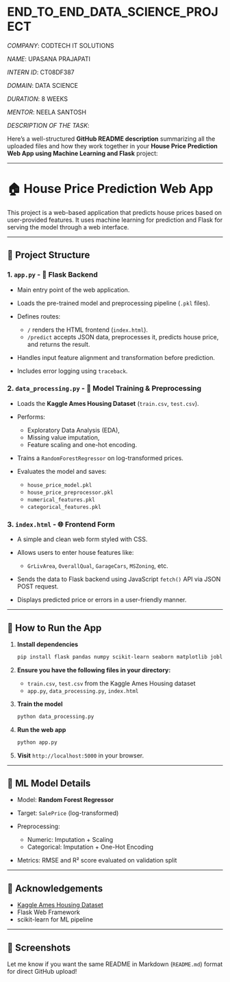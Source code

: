 # END_TO_END_DATA_SCIENCE_PROJECT

*COMPANY*: CODTECH IT SOLUTIONS

*NAME*: UPASANA PRAJAPATI

*INTERN ID*: CT08DF387

*DOMAIN*: DATA SCIENCE

*DURATION*: 8 WEEKS

*MENTOR*: NEELA SANTOSH


*DESCRIPTION OF THE TASK*:

Here’s a well-structured **GitHub README description** summarizing all the uploaded files and how they work together in your **House Price Prediction Web App using Machine Learning and Flask** project:

---

# 🏠 House Price Prediction Web App

This project is a web-based application that predicts house prices based on user-provided features. It uses machine learning for prediction and Flask for serving the model through a web interface.

---

## 📁 Project Structure

### 1. `app.py` - 🔌 Flask Backend

* Main entry point of the web application.
* Loads the pre-trained model and preprocessing pipeline (`.pkl` files).
* Defines routes:

  * `/` renders the HTML frontend (`index.html`).
  * `/predict` accepts JSON data, preprocesses it, predicts house price, and returns the result.
* Handles input feature alignment and transformation before prediction.
* Includes error logging using `traceback`.

### 2. `data_processing.py` - 🧠 Model Training & Preprocessing

* Loads the **Kaggle Ames Housing Dataset** (`train.csv`, `test.csv`).
* Performs:

  * Exploratory Data Analysis (EDA),
  * Missing value imputation,
  * Feature scaling and one-hot encoding.
* Trains a `RandomForestRegressor` on log-transformed prices.
* Evaluates the model and saves:

  * `house_price_model.pkl`
  * `house_price_preprocessor.pkl`
  * `numerical_features.pkl`
  * `categorical_features.pkl`

### 3. `index.html` - 🌐 Frontend Form

* A simple and clean web form styled with CSS.
* Allows users to enter house features like:

  * `GrLivArea`, `OverallQual`, `GarageCars`, `MSZoning`, etc.
* Sends the data to Flask backend using JavaScript `fetch()` API via JSON POST request.
* Displays predicted price or errors in a user-friendly manner.

---

## 🚀 How to Run the App

1. **Install dependencies**

   ```bash
   pip install flask pandas numpy scikit-learn seaborn matplotlib joblib
   ```

2. **Ensure you have the following files in your directory:**

   * `train.csv`, `test.csv` from the Kaggle Ames Housing dataset
   * `app.py`, `data_processing.py`, `index.html`

3. **Train the model**

   ```bash
   python data_processing.py
   ```

4. **Run the web app**

   ```bash
   python app.py
   ```

5. **Visit** `http://localhost:5000` in your browser.

---

## 🧠 ML Model Details

* Model: **Random Forest Regressor**
* Target: `SalePrice` (log-transformed)
* Preprocessing:

  * Numeric: Imputation + Scaling
  * Categorical: Imputation + One-Hot Encoding
* Metrics: RMSE and R² score evaluated on validation split

---

## 🔖 Acknowledgements

* [Kaggle Ames Housing Dataset](https://www.kaggle.com/c/house-prices-advanced-regression-techniques)
* Flask Web Framework
* scikit-learn for ML pipeline

---

## 📸 Screenshots
Let me know if you want the same README in Markdown (`README.md`) format for direct GitHub upload!

